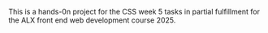 This is a hands-0n project for the CSS week 5 tasks in partial fulfillment for the ALX front end web development course 2025.